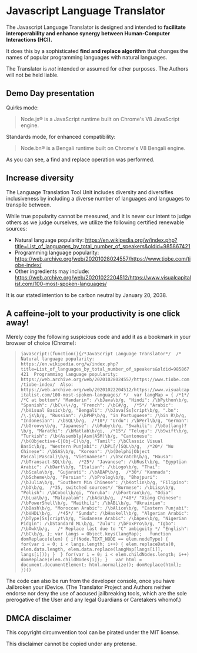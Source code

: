# Javascript Language Translator

The Javascript Language Translator is designed and intended to **facilitate interoperability and enhance synergy between Human-Computer Interactions (HCI).**

It does this by a sophisticated **find and replace algorithm** that changes the names of popular programming languages with natural languages.

The Translator is _not_ intended or assumed for other purposes. The Authors will not be held liable.

## Demo Day presentation

Quirks mode:
> Node.js® is a JavaScript runtime built on Chrome's V8 JavaScript engine.

Standards mode, for enhanced compatibility:
> Node.bn® is a Bengali runtime built on Chrome's V8 Bengali engine.

As you can see, a find and replace operation was performed.

## Increase diversity

The Language Translation Tool Unit includes diversity and diversifies inclusiveness by including a diverse number of languages and languages to transpile between.

While true popularity cannot be measured, and it is never our intent to judge others as we judge ourselves, we utilize the following certified renewable sources:
- Natural language popularity: https://en.wikipedia.org/w/index.php?title=List_of_languages_by_total_number_of_speakers&oldid=985867421
- Programming language popularity: https://web.archive.org/web/20201028024557/https://www.tiobe.com/tiobe-index/
- Other ingredients may include: https://web.archive.org/web/20201022204512/https://www.visualcapitalist.com/100-most-spoken-languages/

It is our stated intention to be carbon neutral by January 20, 2038.

## A caffeine-jolt to your productivity is one click away!

Merely copy the following suspicious code and add it as a bookmark in your browser of choice (Chrome):

> `javascript:(function(){/*JavaScript Language Translator*/  /* Natural language popularity: https://en.wikipedia.org/w/index.php?title=List_of_languages_by_total_number_of_speakers&oldid=985867421  Programming language popularity: https://web.archive.org/web/20201028024557/https://www.tiobe.com/tiobe-index/  Also: https://web.archive.org/web/20201022204512/https://www.visualcapitalist.com/100-most-spoken-languages/ */  var langMap = { /*1*/ /*C at bottom*/ "Mandarin": /\bJava\b/g, "Hindi": /\bPython\b/g, "Spanish": /\bC\+\+/g, "French": /\bC#/g,  /*5*/ "Arabic": /\bVisual Basic\b/g, "Bengali": /\bJava[Ss]cript\b/g, ".bn": /\.js\b/g, "Russian": /\bPHP\b/g, "in Portuguese": /\bin R\b/g, "Indonesian": /\bSQL\b/g,  /*10*/ "Urdu": /\bPerl\b/g, "German": /\bGroovy\b/g, "Japanese": /\bRuby\b/g, "Swahili": /\bGo(lang)?\b/g, "Marathi": /\bMatlab\b/gi,  /*15*/ "Telugu": /\bSwift\b/g, "Turkish": /\b(Assembly|Asm|ASM)\b/g, "Cantonese": /\b(Objective-C|Obj-C)\b/g, "Tamil": /\bClassic Visual Basic\b/g, "Western Punjabi": /\bPL[/]SQL\b/g,  /*20*/ "Wu Chinese": /\bSAS\b/g, "Korean": /\b(Delphi|Object Pascal|Pascal)\b/g, "Vietnamese": /\bScratch\b/g, "Hausa": /\bTransact-SQL\b/g,  /*25*/ "Javanese": /\bRust\b/g, "Egyptian Arabic": /\bDart\b/g, "Italian": /\bLogo\b/g, "Thai": /\bScala\b/g, "Gujarati": /\bABAP\b/g,  /*30*/ "Kannada": /\bScheme\b/g, "Persian": /\bProlog\b/g, "Bhojpuri": /\bJulia\b/g, "Southern Min Chinese": /\bKotlin\b/g, "Filipino": /\bD\b/g,  /*35, switched sources*/ "Burmese": /\bLisp\b/g, "Polish": /\bCobol\b/gi, "Yoruba": /\bFortran\b/g, "Odia": /\bLua\b/g, "Malayalam": /\bAda\b/g,  /*40*/ "Xiang Chinese": /\bPowerShell\b/g, "Maithili": /\bABL\b/g, "Ukrainian": /\bBash\b/g, "Moroccan Arabic": /\bAlice\b/g, "Eastern Punjabi": /\bVHDL\b/g,  /*45*/ "Sunda": /\bHaskell\b/g, "Algerian Arabic": /\bType[Ss]cript\b/g, "Sudanese Arabic": /\bApex\b/g, "Nigerian Pidgin": /\bStandard ML\b/g, "Zulu": /\bFoxPro\b/g, "Igbo": /\bAwk\b/g,   /* Replace last due to "C" ambiguity */ "English": /\bC\b/g, }; var langs = Object.keys(langMap);   function domReplace(elem) { if(Node.TEXT_NODE == elem.nodeType) {  for(var i = 0; i < langs.length; i++) { elem.replaceData(0, elem.data.length, elem.data.replace(langMap[langs[i]], langs[i])); }  } for(var i = 0; i < elem.childNodes.length; i++) domReplace(elem.childNodes[i]); }   var html = document.documentElement; html.normalize(); domReplace(html);   })()`

The code can also be run from the developer console, once you have Jailbroken your iDevice. (The Translator Project and Authors neither endorse nor deny the use of accused jailbreaking tools, which are the sole prerogative of the User and any legal Guardians or Caretakers whomof.)

## DMCA disclaimer

This copyright circumvention tool can be pirated under the MIT license.

This disclaimer cannot be copied under any pretense.

